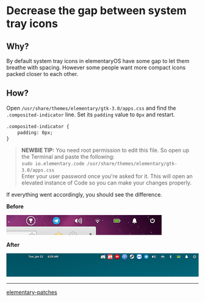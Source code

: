 # Decrease the gap between system tray icons

## Why?

By default system tray icons in elementaryOS have some gap to let them breathe with spacing. However some people want more compact icons packed closer to each other.

## How?

Open `/usr/share/themes/elementary/gtk-3.0/apps.css` and find the `.composited-indicator` line. Set its `padding` value to `0px` and restart.

	.composited-indicator {
		padding: 0px;
	}

> __NEWBIE TIP:__ You need root permission to edit this file. So open up the Terminal and paste the following:  
`sudo io.elementary.code /usr/share/themes/elementary/gtk-3.0/apps.css`  
Enter your user password once you're asked for it. This will open an elevated instance of Code so you can make your changes properly.

If everything went accordingly, you should see the difference.

__Before__

![screenshot1](screenshot1.png)

__After__

![screenshot2](screenshot2.png)

---
[elementary-patches](https://github.com/sprite-1/elementary-patches)